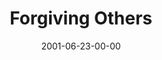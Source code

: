 ---
layout: message
category: message
series: "The Art of Forgiveness"
title: "Forgiving Others"
date: 2001-06-23-00-00
message_id: 327
---